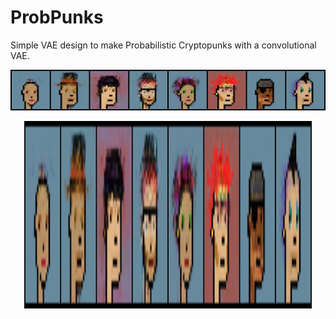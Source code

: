 # ProbPunks

Simple VAE design to make Probabilistic Cryptopunks with a convolutional VAE.

![Image1](data/images/ProbPunks_1.png)

<p align="center">
  <img width="460" height="300" src="data/images/ProbPunks_1.png">
</p>